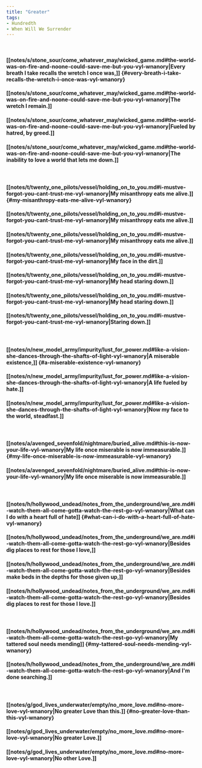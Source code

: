 ```yaml
---
title: "Greater"
tags:
- Hundredth
- When Will We Surrender
---
```

&nbsp;
#### [[notes/s/stone_sour/come_whatever_may/wicked_game.md#the-world-was-on-fire-and-noone-could-save-me-but-you-vyl-wnanory|Every breath I take recalls the wretch I once was,]] {#every-breath-i-take-recalls-the-wretch-i-once-was-vyl-wnanory}
#### [[notes/s/stone_sour/come_whatever_may/wicked_game.md#the-world-was-on-fire-and-noone-could-save-me-but-you-vyl-wnanory|The wretch I remain.]]
#### [[notes/s/stone_sour/come_whatever_may/wicked_game.md#the-world-was-on-fire-and-noone-could-save-me-but-you-vyl-wnanory|Fueled by hatred, by greed.]]
#### [[notes/s/stone_sour/come_whatever_may/wicked_game.md#the-world-was-on-fire-and-noone-could-save-me-but-you-vyl-wnanory|The inability to love a world that lets me down.]]
&nbsp;
#### [[notes/t/twenty_one_pilots/vessel/holding_on_to_you.md#i-mustve-forgot-you-cant-trust-me-vyl-wnanory|My misanthropy eats me alive.]] {#my-misanthropy-eats-me-alive-vyl-wnanory}
#### [[notes/t/twenty_one_pilots/vessel/holding_on_to_you.md#i-mustve-forgot-you-cant-trust-me-vyl-wnanory|My misanthropy eats me alive.]]
#### [[notes/t/twenty_one_pilots/vessel/holding_on_to_you.md#i-mustve-forgot-you-cant-trust-me-vyl-wnanory|My misanthropy eats me alive.]]
#### [[notes/t/twenty_one_pilots/vessel/holding_on_to_you.md#i-mustve-forgot-you-cant-trust-me-vyl-wnanory|My face in the dirt.]]
#### [[notes/t/twenty_one_pilots/vessel/holding_on_to_you.md#i-mustve-forgot-you-cant-trust-me-vyl-wnanory|My head staring down.]]
#### [[notes/t/twenty_one_pilots/vessel/holding_on_to_you.md#i-mustve-forgot-you-cant-trust-me-vyl-wnanory|My head staring down.]]
#### [[notes/t/twenty_one_pilots/vessel/holding_on_to_you.md#i-mustve-forgot-you-cant-trust-me-vyl-wnanory|Staring down.]]
&nbsp;
#### [[notes/n/new_model_army/impurity/lust_for_power.md#like-a-vision-she-dances-through-the-shafts-of-light-vyl-wnanory|A miserable existence,]] {#a-miserable-existence-vyl-wnanory}
#### [[notes/n/new_model_army/impurity/lust_for_power.md#like-a-vision-she-dances-through-the-shafts-of-light-vyl-wnanory|A life fueled by hate.]]
#### [[notes/n/new_model_army/impurity/lust_for_power.md#like-a-vision-she-dances-through-the-shafts-of-light-vyl-wnanory|Now my face to the world, steadfast.]]
&nbsp;
#### [[notes/a/avenged_sevenfold/nightmare/buried_alive.md#this-is-now-your-life-vyl-wnanory|My life once miserable is now immeasurable.]] {#my-life-once-miserable-is-now-immeasurable-vyl-wnanory}
#### [[notes/a/avenged_sevenfold/nightmare/buried_alive.md#this-is-now-your-life-vyl-wnanory|My life once miserable is now immeasurable.]]
&nbsp;
#### [[notes/h/hollywood_undead/notes_from_the_underground/we_are.md#i-watch-them-all-come-gotta-watch-the-rest-go-vyl-wnanory|What can I do with a heart full of hate]] {#what-can-i-do-with-a-heart-full-of-hate-vyl-wnanory}
#### [[notes/h/hollywood_undead/notes_from_the_underground/we_are.md#i-watch-them-all-come-gotta-watch-the-rest-go-vyl-wnanory|Besides dig places to rest for those I love,]]
#### [[notes/h/hollywood_undead/notes_from_the_underground/we_are.md#i-watch-them-all-come-gotta-watch-the-rest-go-vyl-wnanory|Besides make beds in the depths for those given up,]]
#### [[notes/h/hollywood_undead/notes_from_the_underground/we_are.md#i-watch-them-all-come-gotta-watch-the-rest-go-vyl-wnanory|Besides dig places to rest for those I love.]]
&nbsp;
#### [[notes/h/hollywood_undead/notes_from_the_underground/we_are.md#i-watch-them-all-come-gotta-watch-the-rest-go-vyl-wnanory|My tattered soul needs mending]] {#my-tattered-soul-needs-mending-vyl-wnanory}
#### [[notes/h/hollywood_undead/notes_from_the_underground/we_are.md#i-watch-them-all-come-gotta-watch-the-rest-go-vyl-wnanory|And I'm done searching.]]
&nbsp;
#### [[notes/g/god_lives_underwater/empty/no_more_love.md#no-more-love-vyl-wnanory|No greater Love than this.]] {#no-greater-love-than-this-vyl-wnanory}
#### [[notes/g/god_lives_underwater/empty/no_more_love.md#no-more-love-vyl-wnanory|No greater Love.]]
#### [[notes/g/god_lives_underwater/empty/no_more_love.md#no-more-love-vyl-wnanory|No other Love.]]

